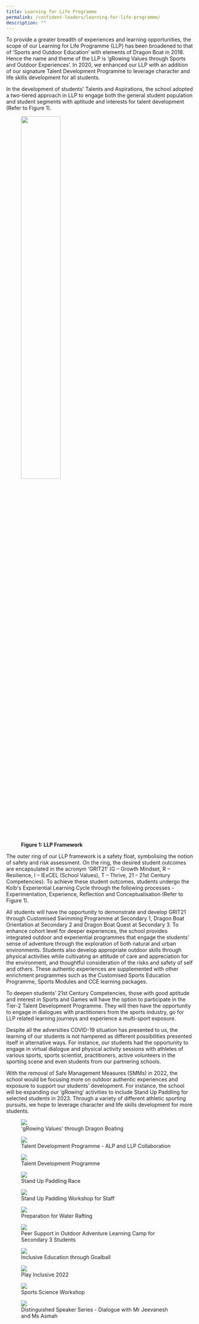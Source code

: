 ```yaml
---
title: Learning for Life Programme
permalink: /confident-leaders/learning-for-life-programme/
description: ""
---
```

To provide a greater breadth of experiences and learning opportunities, the scope of our Learning for Life Programme (LLP) has been broadened to that of ‘Sports and Outdoor Education’ with elements of Dragon Boat in 2018. Hence the name and theme of the LLP is ‘gRowing Values through Sports and Outdoor Experiences’. In 2020, we enhanced our LLP with an addition of our signature Talent Development Programme to leverage character and life skills development for all students.

In the development of students’ Talents and Aspirations, the school adopted a two-tiered approach in LLP to engage both the general student population and student segments with aptitude and interests for talent development (Refer to Figure 1).
		
<figure>
<img src="/images/LLP%20Framework.png" 
    style="width:50%">
<figcaption> <strong> Figure 1: LLP Framework </strong> </figcaption>
</figure>

The outer ring of our LLP framework is a safety float, symbolising the notion of safety and risk assessment. On the ring, the desired student outcomes are encapsulated in the acronym ‘GRIT21’ (G – Growth Mindset, R – Resilience, I – IExCEL (School Values), T – Thrive, 21 – 21st Century Competencies). To achieve these student outcomes, students undergo the Kolb's Experiential Learning Cycle through the following processes - Experimentation, Experience, Reflection and Conceptualisation (Refer to Figure 1).

All students will have the opportunity to demonstrate and develop GRIT21 through Customised Swimming Programme at Secondary 1, Dragon Boat Orientation at Secondary 2 and Dragon Boat Quest at Secondary 3. To enhance cohort level for deeper experiences, the school provides integrated outdoor and experiential programmes that engage the students’ sense of adventure through the exploration of both natural and urban environments. Students also develop appropriate outdoor skills through physical activities while cultivating an attitude of care and appreciation for the environment, and thoughtful consideration of the risks and safety of self and others. These authentic experiences are supplemented with other enrichment programmes such as the Customised Sports Education Programme, Sports Modules and CCE learning packages.

To deepen students’ 21st Century Competencies, those with good aptitude and interest in Sports and Games will have the option to participate in the Tier-2 Talent Development Programme. They will then have the opportunity to engage in dialogues with practitioners from the sports industry, go for LLP related learning journeys and experience a multi-sport exposure.

Despite all the adversities COVID-19 situation has presented to us, the learning of our students is not hampered as different possibilities presented itself in alternative ways. For instance, our students had the opportunity to engage in virtual dialogue and physical activity sessions with athletes of various sports, sports scientist, practitioners, active volunteers in the sporting scene and even students from our partnering schools.

With the removal of Safe Management Measures (SMMs) in 2022, the school would be focusing more on outdoor authentic experiences and exposure to support our students’ development. For instance, the school will be expanding our ‘gRowing’ activities to include Stand Up Paddling for selected students in 2023. Through a variety of different athletic sporting pursuits, we hope to leverage character and life skills development for more students.

<figure>  
<img src="/images/dragon%20boat.jpg">  
<figcaption> 'gRowing Values' through Dragon Boating </figcaption>  
</figure>

<figure>  
<img src="/images/Talent%20Development%20Programme%20-%20ALP%20and%20LLP%20Collaboration.jpg">  
<figcaption> Talent Development Programme - ALP and LLP Collaboration </figcaption>  
</figure>

<figure>  
<img src="/images/Talent%20Development%20Programme.jpg">  
<figcaption> Talent Development Programme </figcaption>  
</figure>

<figure>  
<img src="/images/Stand%20Up%20Paddling%20Race.jpg"> 
<figcaption> Stand Up Paddling Race  </figcaption>  
</figure>

<figure>  
<img src="/images/Stand%20Up%20Paddling%20Workshop%20for%20Staff.jpg"> 
<figcaption> Stand Up Paddling Workshop for Staff </figcaption>  
</figure>

<figure>  
<img src="/images/Preparation%20for%20Water%20Rafting.jpg"> 
<figcaption> Preparation for Water Rafting </figcaption>  
</figure>

<figure>  
<img src="/images/Peer%20Support%20in%20Outdoor%20Adventure%20Learning%20Camp%20for%20Secondary%203%20Students.jpeg"> 
<figcaption> Peer Support in Outdoor Adventure Learning Camp for Secondary 3 Students </figcaption>  
</figure>

<figure>  
<img src="/images/Inclusive%20Education%20through%20Goalball.jpg"> 
<figcaption> Inclusive Education through Goalball </figcaption>  
</figure>

<figure>  
<img src="/images/Play%20Inclusive%202022.jpg"> 
<figcaption> Play lnclusive 2022 </figcaption>  
</figure>

<figure>  
<img src="/images/Sports%20Science%20Workshop.jpg"> 
<figcaption> Sports Science Workshop </figcaption>  
</figure>

<figure>  
<img src="/images/Distinguished%20Speaker%20Series%20-%20Dialogue%20with%20Mr%20Jeevaneesh%20and%20Ms%20Asmah.jpg"> 
<figcaption> Distinguished Speaker Series - Dialogue with Mr Jeevanesh and Ms Asmah </figcaption>  
</figure>